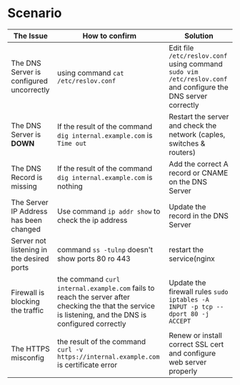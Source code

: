 # Scenario
|The Issue |How to confirm |Solution |
|----------|---------------|---------|
|The DNS Server is configured uncorrectly |using command `cat /etc/reslov.conf` |Edit file `/etc/reslov.conf` using command `sudo vim /etc/reslov.conf` and configure the DNS server correctly |
|The DNS Server is __DOWN__ |If the result of the command `dig internal.example.com` is `Time out` |Restart the server and check the network (caples, switches & routers) |
|The DNS Record is missing | If the result of the command `dig internal.example.com` is nothing |Add the correct A record or CNAME on the DNS Server | 
|The Server IP Address has been changed | Use command `ip addr show` to check the ip address |Update the record in the DNS Server |
|Server not listening in the desired ports | command `ss -tulnp` doesn't show ports 80 ro 443 |restart the service(nginx|apache) `sudo systemctl restart nginx`|
|Firewall is blocking the traffic|the command `curl internal.example.com` fails to reach the server after checking the that the service is listening, and the DNS is configured correctly |Update the firewall rules `sudo iptables -A INPUT -p tcp --dport 80 -j ACCEPT` |
|The HTTPS misconfig|the result of the command `curl -v https://internal.example.com` is certificate error |Renew or install correct SSL cert and configure web server properly |
 
